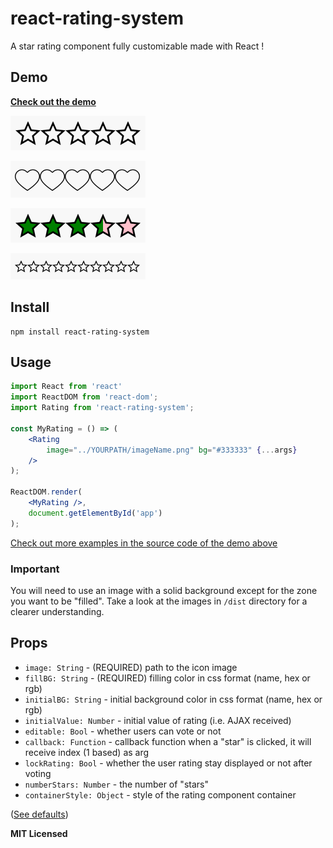 # react-rating-system
A star rating component fully customizable made with React !

## Demo

**[Check out the demo]** 

![gif](./dist/gif1.gif)

![gif](./dist/gif2.gif)

![gif](./dist/gif3.gif)

![gif](./dist/gif4.gif)

## Install

```
npm install react-rating-system
```

## Usage

```jsx
import React from 'react'
import ReactDOM from 'react-dom';
import Rating from 'react-rating-system';

const MyRating = () => (
    <Rating 
        image="../YOURPATH/imageName.png" bg="#333333" {...args}
    />
);

ReactDOM.render(
    <MyRating />, 
    document.getElementById('app')
);

```

[Check out more examples in the source code of the demo above]

### Important

You will need to use an image with a solid background except for the zone you want to be "filled".
Take a look at the images in `/dist` directory for a clearer understanding.

## Props
  - `image: String` - (REQUIRED) path to the icon image
  - `fillBG: String` - (REQUIRED) filling color in css format (name, hex or rgb)
  - `initialBG: String` - initial background color in css format (name, hex or rgb)
  - `initialValue: Number` - initial value of rating (i.e. AJAX received)
  - `editable: Bool` - whether users can vote or not
  - `callback: Function` - callback function when a "star" is clicked, it will receive index (1 based) as arg
  - `lockRating: Bool` - whether the user rating stay displayed or not after voting
  - `numberStars: Number` - the number of "stars"
  - `containerStyle: Object` - style of the rating component container

([See defaults])

**MIT Licensed**

[Check out the demo]: <https://enzoferey.github.io/react-rating-system/>
[Check out more examples in the source code of the demo above]: <https://github.com/enzoferey/react-rating-system/blob/master/src/js/main.js>
[See defaults]: <https://github.com/enzoferey/react-rating-system/blob/master/src/js/components/Rating.js#L138>
